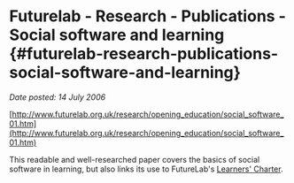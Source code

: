 # Futurelab - Research - Publications - Social software and learning {#futurelab-research-publications-social-software-and-learning}

_Date posted: 14 July 2006_

[http://www.futurelab.org.uk/research/opening_education/social_software_01.htm](http://www.futurelab.org.uk/research/opening_education/social_software_01.htm)

This readable and well-researched paper covers the basics of social software in learning, but also links its use to FutureLab's [Learners' Charter](http://www.futurelab.org.uk/research/personalistion.htm).